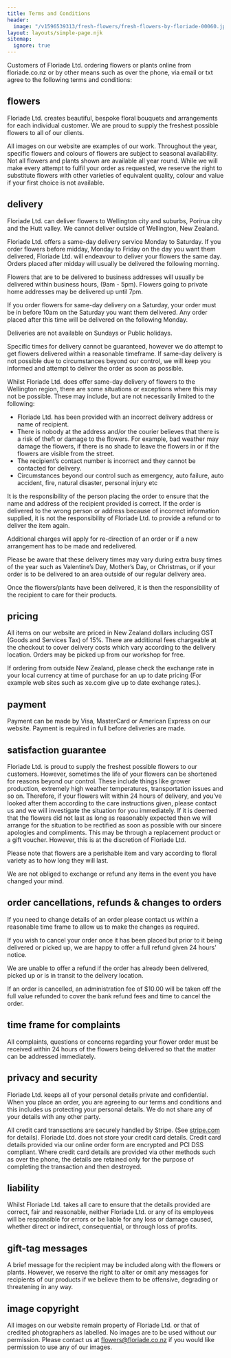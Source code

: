 ```yaml
---
title: Terms and Conditions
header:
  image: "/v1596539313/fresh-flowers/fresh-flowers-by-floriade-00060.jpg"
layout: layouts/simple-page.njk
sitemap:
  ignore: true
---
```

Customers of Floriade Ltd. ordering flowers or plants online from floriade.co.nz or by other means such as over the phone, via email or txt agree to the following terms and conditions:

## flowers

Floriade Ltd. creates beautiful, bespoke floral bouquets and arrangements for each individual customer. We are proud to supply the freshest possible flowers to all of our clients.

All images on our website are examples of our work. Throughout the year, specific flowers and colours of flowers are subject to seasonal availability. Not all flowers and plants shown are available all year round. While we will make every attempt to fulfil your order as requested, we reserve the right to substitute flowers with other varieties of equivalent quality, colour and value if your first choice is not available.

## delivery

Floriade Ltd. can deliver flowers to Wellington city and suburbs, Porirua city and the Hutt valley. We cannot deliver outside of Wellington, New Zealand.

Floriade Ltd. offers a same-day delivery service Monday to Saturday. If you order flowers before midday, Monday to Friday on the day you want them delivered, Floriade Ltd. will endeavour to deliver your flowers the same day. Orders placed after midday will usually be delivered the following morning.

Flowers that are to be delivered to business addresses will usually be delivered within business hours, (9am - 5pm). Flowers going to private home addresses may be delivered up until 7pm.

If you order flowers for same-day delivery on a Saturday, your order must be in before 10am on the Saturday you want them delivered. Any order placed after this time will be delivered on the following Monday.

Deliveries are not available on Sundays or Public holidays.

Specific times for delivery cannot be guaranteed, however we do attempt to get flowers delivered within a reasonable timeframe. If same-day delivery is not possible due to circumstances beyond our control, we will keep you informed and attempt to deliver the order as soon as possible.

Whilst Floriade Ltd. does offer same-day delivery of flowers to the Wellington region, there are some situations or exceptions where this may not be possible. These may include, but are not necessarily limited to the following:

* Floriade Ltd. has been provided with an incorrect delivery address or name of recipient.
* There is nobody at the address and/or the courier believes that there is a risk of theft or damage to the flowers.
For example, bad weather may damage the flowers, if there is no shade to leave the flowers in or if the flowers are visible from the street.
* The recipient’s contact number is incorrect and they cannot be contacted for delivery.
* Circumstances beyond our control such as emergency, auto failure, auto accident, fire, natural disaster, personal injury etc

It is the responsibility of the person placing the order to ensure that the name and address of the recipient provided is correct. If the order is delivered to the wrong person or address because of incorrect information supplied, it is not the responsibility of Floriade Ltd. to provide a refund or to deliver the item again.

Additional charges will apply for re-direction of an order or if a new arrangement has to be made and redelivered.

Please be aware that these delivery times may vary during extra busy times of the year such as Valentine’s Day, Mother’s Day, or Christmas, or if your order is to be delivered to an area outside of our regular delivery area.

Once the flowers/plants have been delivered, it is then the responsibility of the recipient to care for their products.

## pricing

All items on our website are priced in New Zealand dollars including GST (Goods and Services Tax) of 15%. There are additional fees chargeable at the checkout to cover delivery costs which vary according to the delivery location. Orders may be picked up from our workshop for free.

If ordering from outside New Zealand, please check the exchange rate in your local currency at time of purchase for an up to date pricing (For example web sites such as xe.com give up to date exchange rates.).

## payment

Payment can be made by Visa, MasterCard or American Express on our website. Payment is required in full before deliveries are made.

## satisfaction guarantee

Floriade Ltd. is proud to supply the freshest possible flowers to our customers. However, sometimes the life of your flowers can be shortened for reasons beyond our control. These include things like grower production, extremely high weather temperatures, transportation issues and so on. Therefore, if your flowers wilt within 24 hours of delivery, and you’ve looked after them according to the care instructions given, please contact us and we will investigate the situation for you immediately. If it is deemed that the flowers did not last as long as reasonably expected then we will arrange for the situation to be rectified as soon as possible with our sincere apologies and compliments. This may be through a replacement product or a gift voucher. However, this is at the discretion of Floriade Ltd.

Please note that flowers are a perishable item and vary according to floral variety as to how long they will last.

We are not obliged to exchange or refund any items in the event you have changed your mind.

## order cancellations, refunds & changes to orders

If you need to change details of an order please contact us within a reasonable time frame to allow us to make the changes as required.

If you wish to cancel your order once it has been placed but prior to it being delivered or picked up, we are happy to offer a full refund given 24 hours’ notice.

We are unable to offer a refund if the order has already been delivered, picked up or is in transit to the delivery location.

If an order is cancelled, an administration fee of $10.00 will be taken off the full value refunded to cover the bank refund fees and time to cancel the order.

## time frame for complaints

All complaints, questions or concerns regarding your flower order must be received within 24 hours of the flowers being delivered so that the matter can be addressed immediately.

## privacy and security

Floriade Ltd. keeps all of your personal details private and confidential. When you place an order, you are agreeing to our terms and conditions and this includes us protecting your personal details. We do not share any of your details with any other party.

All credit card transactions are securely handled by Stripe. (See [stripe.com](https://stripe.com) for details). Floriade Ltd. does not store your credit card details. Credit card details provided via our online order form are encrypted and PCI DSS compliant. Where credit card details are provided via other methods such as over the phone, the details are retained only for the purpose of completing the transaction and then destroyed.

## liability

Whilst Floriade Ltd. takes all care to ensure that the details provided are correct, fair and reasonable, neither Floriade Ltd. or any of its employees will be responsible for errors or be liable for any loss or damage caused, whether direct or indirect, consequential, or through loss of profits.

## gift-tag messages

A brief message for the recipient may be included along with the flowers or plants. However, we reserve the right to alter or omit any messages for recipients of our products if we believe them to be offensive, degrading or threatening in any way.

## image copyright

All images on our website remain property of Floriade Ltd. or that of credited photographers as labelled. No images are to be used without our permission. Please contact us at [flowers@floriade.co.nz](mailto\:flowers@floriade.co.nz\?subject\=Image%20Enquiry) if you would like permission to use any of our images.

